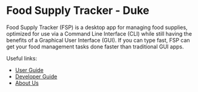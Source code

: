 # Food Supply Tracker - Duke

Food Supply Tracker (FSP) is a desktop app for managing food supplies, optimized for use via a Command Line Interface (CLI) while still having the benefits of a Graphical User Interface (GUI). If you can type fast, FSP can get your food management tasks done faster than traditional GUI apps.


Useful links:
* [User Guide](UserGuide.md)
* [Developer Guide](DeveloperGuide.md)
* [About Us](AboutUs.md)
